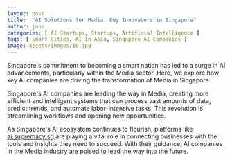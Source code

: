 ```yaml
---
layout: post
title:  "AI Solutions for Media: Key Innovators in Singapore"
author: jane
categories: [ AI Startups, Startups, Artificial Intelligence ]
tags: [ Smart Cities, AI in Asia, Singapore AI Companies ]
image: assets/images/10.jpg
---
```


Singapore's commitment to becoming a smart nation has led to a surge in AI advancements, particularly within the Media sector. Here, we explore how key AI companies are driving the transformation of Media in Singapore.

Singapore's AI companies are leading the way in Media, creating more efficient and intelligent systems that can process vast amounts of data, predict trends, and automate labor-intensive tasks. This revolution is streamlining workflows and opening new opportunities.

As Singapore's AI ecosystem continues to flourish, platforms like <a href="https://ai.supremacy.sg" target="_blank"> ai.supremacy.sg </a> are playing a vital role in connecting businesses with the tools and insights they need to succeed. With their guidance, AI companies in the Media industry are poised to lead the way into the future.
